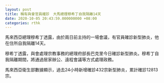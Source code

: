```yaml
---
layout: post
title: 稱有與會官員確診　大馬總理穆希丁自我隔離14天
date: 2020-10-05 20:43:59.000000000 +08:00
categories: rthk
---
```


馬來西亞總理穆希丁透露，由於兩日前主持的一場會議，有官員確診新型肺炎，他在住所自我隔離14天。

穆希丁透露，與會處理宗教事務的總理府部長巴克里今日確診新型肺炎。穆希丁自我隔離期間，將通過居家辦公、遠程會議等方式處理政務。

馬來西亞衛生部數據顯示，過去24小時新增確診432宗新型肺炎，累計確診12813宗。
